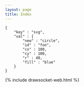 ```yaml
---
layout: page
title: Index
---
```


<style>
    .highlight pre:hover {
        background-color: pink !important;
    }

    code {
         background-color: inherit;
    }
</style>

```
{
    "key" : "svg",
    "val" : {
        "new" : "circle",
        "id" : "foo",
        "cx" : 100,
        "cy" : 100,
        "r" : 40,
        "fill" : "blue"
    }
}
```


{% include drawsocket-web.html %}


<script>
    const snippet_code = document.querySelector(".highlight");
    
    const snippet = JSON.parse(snippet_code.innerHTML);

    snippet_code.addEventListener("click", ()=> {
        console.log("clicked and sending:", snippet);
        drawsocket.input(snippet);
    });

</script>